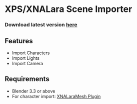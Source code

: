 # XPS/XNALara Scene Importer


### Download latest version [here](https://github.com/Darkblader24/XPS-XNALara-Scene-Importer/archive/refs/heads/master.zip)

## Features
  - Import Characters
  - Import Lights
  - Import Camera

## Requirements
  - Blender 3.3 or above
  - For character import: [XNALaraMesh Plugin](https://github.com/johnzero7/XNALaraMesh)